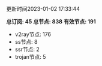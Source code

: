 更新时间2023-01-02 17:33:44

**总订阅: 45**
**总节点: 838**
**有效节点: 191**
- v2ray节点: 176
- ss节点: 8
- ssr节点: 2
- trojan节点: 5
